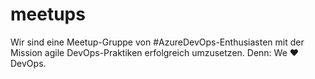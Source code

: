 # meetups
Wir sind eine Meetup-Gruppe von #AzureDevOps-Enthusiasten mit der Mission agile DevOps-Praktiken erfolgreich umzusetzen. Denn: We ♥ DevOps.
